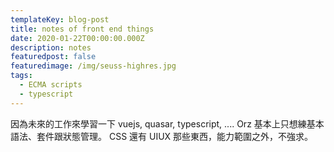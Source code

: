 ```yaml
---
templateKey: blog-post
title: notes of front end things
date: 2020-01-22T00:00:00.000Z
description: notes 
featuredpost: false
featuredimage: /img/seuss-highres.jpg
tags:
  - ECMA scripts
  - typescript
---
```

因為未來的工作來學習一下 vuejs, quasar, typescript, .... Orz
基本上只想練基本語法、套件跟狀態管理。
CSS 還有 UIUX 那些東西，能力範圍之外，不強求。